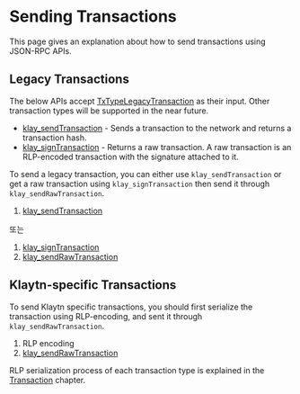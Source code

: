# Sending Transactions <a id="sending-transactions"></a>

This page gives an explanation about how to send transactions using JSON-RPC APIs.

## Legacy Transactions <a id="legacy-transactions"></a>

The below APIs accept [TxTypeLegacyTransaction](../../klaytn/design/transactions/basic.md#txtypelegacytransaction) as their input. Other transaction types will be supported in the near future.

- [klay_sendTransaction](api-references/klay/transaction.md#klay_sendtransaction) - Sends a transaction to the network and returns a transaction hash.
- [klay_signTransaction](api-references/klay/transaction.md#klay_signtransaction) - Returns a raw transaction. A raw transaction is an RLP-encoded transaction with the signature attached to it.

To send a legacy transaction, you can either use `klay_sendTransaction` or get a raw transaction using `klay_signTransaction` then send it through `klay_sendRawTransaction`.

1. [klay_sendTransaction](api-references/klay/transaction.md#klay_sendtransaction)

또는

1. [klay_signTransaction](api-references/klay/transaction.md#klay_signtransaction)
2. [klay_sendRawTransaction](api-references/klay/transaction.md#klay_sendrawtransaction)

## Klaytn-specific Transactions <a id="klaytn-specific-transactions"></a>

To send Klaytn specific transactions, you should first serialize the transaction using RLP-encoding, and sent it through `klay_sendRawTransaction`.

1. RLP encoding
2. [klay_sendRawTransaction](api-references/klay/transaction.md#klay_sendrawtransaction)

RLP serialization process of each transaction type is explained in the [Transaction](../../klaytn/design/transactions/README.md) chapter.  

